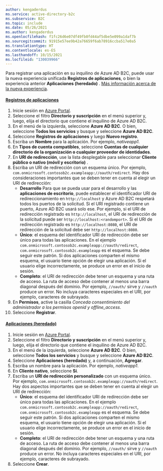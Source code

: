 ```yaml
---
author: kengaderdus
ms.service: active-directory-b2c
ms.subservice: B2C
ms.topic: include
ms.date: 05/26/2021
ms.author: kengaderdus
ms.openlocfilehash: f1fc26d6e07df49fb0fd44af5dbe5e099a1daf7b
ms.sourcegitcommit: 91915e57ee9b42a76659f6ab78916ccba517e0a5
ms.translationtype: HT
ms.contentlocale: es-ES
ms.lasthandoff: 10/15/2021
ms.locfileid: "130039966"
---
```

Para registrar una aplicación en su inquilino de Azure AD B2C, puede usar la nueva experiencia unificada **Registros de aplicaciones**, o bien la experiencia anterior **Aplicaciones (heredado)** . [Más información acerca de la nueva experiencia](../articles/active-directory-b2c/app-registrations-training-guide.md).

#### <a name="app-registrations"></a>[Registros de aplicaciones](#tab/app-reg-ga/)

1. Inicie sesión en [Azure Portal](https://portal.azure.com).
1. Seleccione el filtro **Directorio y suscripción** en el menú superior y, luego, elija el directorio que contiene el inquilino de Azure AD B2C.
1. En el menú de la izquierda, seleccione **Azure AD B2C**. O bien, seleccione **Todos los servicios** y busque y seleccione **Azure AD B2C**.
1. Seleccione **Registros de aplicaciones** y luego **Nuevo registro**.
1. Escriba un **Nombre** para la aplicación. Por ejemplo, *nativeapp1*.
1. En **Tipos de cuenta compatibles**, seleccione **Cuentas de cualquier directorio de la organización o cualquier proveedor de identidades**.
1. En **URI de redirección**, use la lista desplegable para seleccionar **Cliente público o nativo (móvil y escritorio)** .
1. Escriba un URI de redirección con un esquema único. Por ejemplo, `com.onmicrosoft.contosob2c.exampleapp://oauth/redirect`. Hay dos consideraciones importantes que se deben tener en cuenta al elegir un URI de redirección:
    * **Desarrollo** Para que se pueda usar para el desarrollo y las **aplicaciones de escritorio**, puede establecer el identificador URI de redireccionamiento en `http://localhost` y Azure AD B2C respetará todos los puertos de la solicitud. Si el URI registrado contiene un puerto, Azure AD B2C usará solo ese. Por ejemplo, si el URI de redirección registrado es `http://localhost`, el URI de redirección de la solicitud puede ser `http://localhost:<randomport>`. Si el URI de redirección registrado es `http://localhost:8080`, el URI de redirección de la solicitud debe ser `http://localhost:8080`.
    * **Único**: el esquema del identificador URI de redirección debe ser único para todas las aplicaciones. En el ejemplo `com.onmicrosoft.contosob2c.exampleapp://oauth/redirect`, `com.onmicrosoft.contosob2c.exampleapp` es el esquema. Se debe seguir este patrón. Si dos aplicaciones comparten el mismo esquema, el usuario tiene opción de elegir una aplicación. Si el usuario elige incorrectamente, se produce un error en el inicio de sesión.
    * **Completo**: el URI de redirección debe tener un esquema y una ruta de acceso. La ruta de acceso debe contener al menos una barra diagonal después del dominio. Por ejemplo, `//oauth/` sirve y `//oauth` produce un error. No incluya caracteres especiales en el URI, por ejemplo, caracteres de subrayado.
1. En **Permisos**, active la casilla *Conceda consentimiento del administrador a los permisos openid y offline_access*.
2. Seleccione **Registrar**.

#### <a name="applications-legacy"></a>[Aplicaciones (heredado)](#tab/applications-legacy/)

1. Inicie sesión en [Azure Portal](https://portal.azure.com).
1. Seleccione el filtro **Directorio y suscripción** en el menú superior y, luego, elija el directorio que contiene el inquilino de Azure AD B2C.
1. En el menú de la izquierda, seleccione **Azure AD B2C**. O bien, seleccione **Todos los servicios** y busque y seleccione **Azure AD B2C**.
1. Seleccione **Aplicaciones (heredado)** y, a continuación, **Agregar**.
1. Escriba un nombre para la aplicación. Por ejemplo, *nativeapp1*.
1. En **Cliente nativo**, seleccione **Sí**.
1. Escriba un **URI de redirección personalizado** con un esquema único. Por ejemplo, `com.onmicrosoft.contosob2c.exampleapp://oauth/redirect`. Hay dos aspectos importantes que se deben tener en cuenta al elegir un URI de redirección:
    * **Único**: el esquema del identificador URI de redirección debe ser único para todas las aplicaciones. En el ejemplo `com.onmicrosoft.contosob2c.exampleapp://oauth/redirect`, `com.onmicrosoft.contosob2c.exampleapp` es el esquema. Se debe seguir este patrón. Si dos aplicaciones comparten el mismo esquema, el usuario tiene opción de elegir una aplicación. Si el usuario elige incorrectamente, se produce un error en el inicio de sesión.
    * **Completo**: el URI de redirección debe tener un esquema y una ruta de acceso. La ruta de acceso debe contener al menos una barra diagonal después del dominio. Por ejemplo, `//oauth/` sirve y `//oauth` produce un error. No incluya caracteres especiales en el URI, por ejemplo, caracteres de subrayado.
1. Seleccione **Crear**.
